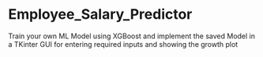 # Employee_Salary_Predictor
Train your own ML Model using XGBoost and implement the saved Model in a TKinter GUI for entering required inputs and showing the growth plot
